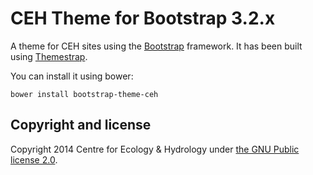 # CEH Theme for Bootstrap 3.2.x

A theme for CEH sites using the [Bootstrap](http://getbootstrap.com/) framework.  It has been built using [Themestrap](https://github.com/divshot/themestrap).

You can install it using bower:

    bower install bootstrap-theme-ceh

## Copyright and license

Copyright 2014 Centre for Ecology & Hydrology under [the GNU Public license 2.0](LICENSE).

